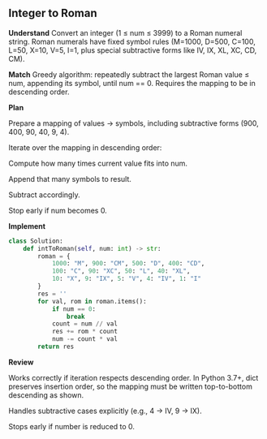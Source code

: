 ## Integer to Roman
**Understand**
Convert an integer (1 ≤ num ≤ 3999) to a Roman numeral string.
Roman numerals have fixed symbol rules (M=1000, D=500, C=100, L=50, X=10, V=5, I=1, plus special subtractive forms like IV, IX, XL, XC, CD, CM).

**Match**
Greedy algorithm: repeatedly subtract the largest Roman value ≤ num, appending its symbol, until num == 0. Requires the mapping to be in descending order.

**Plan**

Prepare a mapping of values → symbols, including subtractive forms (900, 400, 90, 40, 9, 4).

Iterate over the mapping in descending order:

Compute how many times current value fits into num.

Append that many symbols to result.

Subtract accordingly.

Stop early if num becomes 0.

**Implement**
```py
class Solution:
    def intToRoman(self, num: int) -> str:
        roman = {
            1000: "M", 900: "CM", 500: "D", 400: "CD",
            100: "C", 90: "XC", 50: "L", 40: "XL",
            10: "X", 9: "IX", 5: "V", 4: "IV", 1: "I"
        }
        res = ''
        for val, rom in roman.items():
            if num == 0:
                break
            count = num // val
            res += rom * count
            num -= count * val
        return res
```
**Review**

Works correctly if iteration respects descending order. In Python 3.7+, dict preserves insertion order, so the mapping must be written top-to-bottom descending as shown.

Handles subtractive cases explicitly (e.g., 4 → IV, 9 → IX).

Stops early if number is reduced to 0.